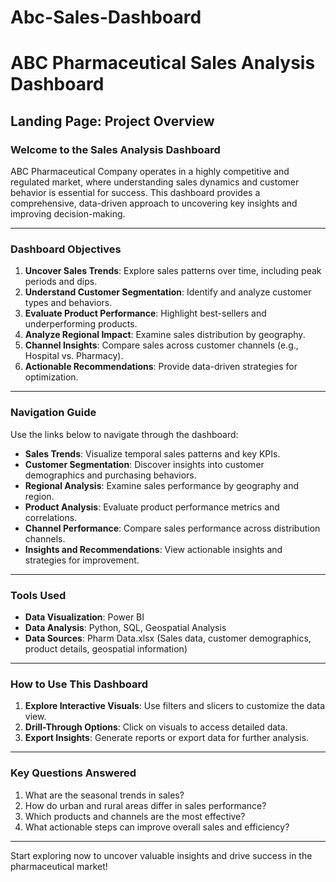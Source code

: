 # Abc-Sales-Dashboard

# ABC Pharmaceutical Sales Analysis Dashboard

## Landing Page: Project Overview

### Welcome to the Sales Analysis Dashboard

ABC Pharmaceutical Company operates in a highly competitive and regulated market, where understanding sales dynamics and customer behavior is essential for success. This dashboard provides a comprehensive, data-driven approach to uncovering key insights and improving decision-making.

---

### Dashboard Objectives

1. **Uncover Sales Trends**: Explore sales patterns over time, including peak periods and dips.
2. **Understand Customer Segmentation**: Identify and analyze customer types and behaviors.
3. **Evaluate Product Performance**: Highlight best-sellers and underperforming products.
4. **Analyze Regional Impact**: Examine sales distribution by geography.
5. **Channel Insights**: Compare sales across customer channels (e.g., Hospital vs. Pharmacy).
6. **Actionable Recommendations**: Provide data-driven strategies for optimization.

---

### Navigation Guide

Use the links below to navigate through the dashboard:

- **Sales Trends**: Visualize temporal sales patterns and key KPIs.
- **Customer Segmentation**: Discover insights into customer demographics and purchasing behaviors.
- **Regional Analysis**: Examine sales performance by geography and region.
- **Product Analysis**: Evaluate product performance metrics and correlations.
- **Channel Performance**: Compare sales performance across distribution channels.
- **Insights and Recommendations**: View actionable insights and strategies for improvement.

---

### Tools Used

- **Data Visualization**: Power BI
- **Data Analysis**: Python, SQL, Geospatial Analysis
- **Data Sources**: Pharm Data.xlsx (Sales data, customer demographics, product details, geospatial information)

---

### How to Use This Dashboard

1. **Explore Interactive Visuals**: Use filters and slicers to customize the data view.
2. **Drill-Through Options**: Click on visuals to access detailed data.
3. **Export Insights**: Generate reports or export data for further analysis.

---

### Key Questions Answered

1. What are the seasonal trends in sales?
2. How do urban and rural areas differ in sales performance?
3. Which products and channels are the most effective?
4. What actionable steps can improve overall sales and efficiency?

---

Start exploring now to uncover valuable insights and drive success in the pharmaceutical market!

